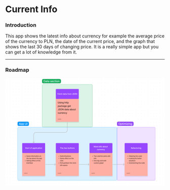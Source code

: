 # Current Info

### Introduction
This app shows the latest info about currency for example the average price of the currency to PLN, the date of the current price, and the graph that shows the last 30 days of changing price. It is a really simple app but you can get a lot of knowledge from it.

---
### Roadmap
![Roadmap](assets\images\roadmap.png)
